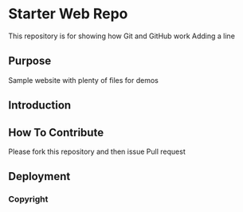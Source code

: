 # Starter Web Repo

This repository is for showing how Git and GitHub work
Adding a line 

## Purpose

Sample website with plenty of files for demos

## Introduction

## How To Contribute
Please fork this repository and then issue Pull request

## Deployment

### Copyright